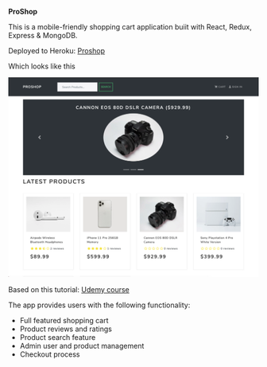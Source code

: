 **ProShop**

This is a mobile-friendly shopping cart application buiit with React, Redux, Express & MongoDB.

Deployed to Heroku: [Proshop](https://proshop--app.herokuapp.com/)

Which looks like this

![](frontend/public/images/ScreenShot.png)

Based on this tutorial: [Udemy course](https://www.udemy.com/course/mern-ecommerce/learn/lecture/22499112#overview)

The app provides users with the following functionality:
- Full featured shopping cart
- Product reviews and ratings
- Product search feature
- Admin user and product management
- Checkout process 






